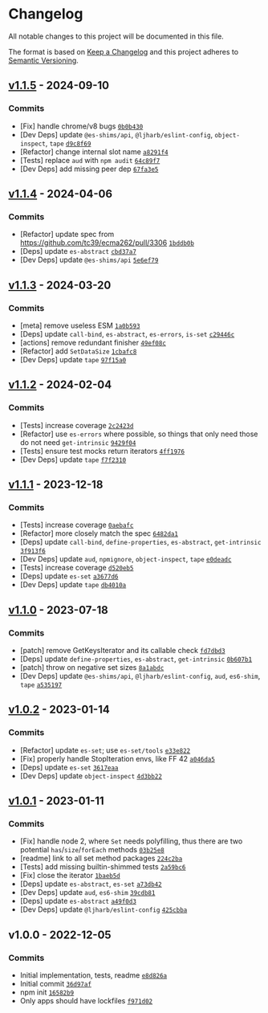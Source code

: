 # Changelog

All notable changes to this project will be documented in this file.

The format is based on [Keep a Changelog](https://keepachangelog.com/en/1.0.0/)
and this project adheres to [Semantic Versioning](https://semver.org/spec/v2.0.0.html).

## [v1.1.5](https://github.com/es-shims/Set.prototype.isDisjointFrom/compare/v1.1.4...v1.1.5) - 2024-09-10

### Commits

- [Fix] handle chrome/v8 bugs [`0b0b430`](https://github.com/es-shims/Set.prototype.isDisjointFrom/commit/0b0b430097d5e0da40eae381e50c4d9ab0b1f407)
- [Dev Deps] update `@es-shims/api`, `@ljharb/eslint-config`, `object-inspect`, `tape` [`d9c8f69`](https://github.com/es-shims/Set.prototype.isDisjointFrom/commit/d9c8f69442f0202a701ec70655a61572d4353ce1)
- [Refactor] change internal slot name [`a8291f4`](https://github.com/es-shims/Set.prototype.isDisjointFrom/commit/a8291f4ddf00bba14700fbf6518d4a8f6f06e284)
- [Tests] replace `aud` with `npm audit` [`64c89f7`](https://github.com/es-shims/Set.prototype.isDisjointFrom/commit/64c89f7890ad729c2f40493d79e8066e13fa43e0)
- [Dev Deps] add missing peer dep [`67fa3e5`](https://github.com/es-shims/Set.prototype.isDisjointFrom/commit/67fa3e53659b2437c35fc76f7beb1ca1c747a3db)

## [v1.1.4](https://github.com/es-shims/Set.prototype.isDisjointFrom/compare/v1.1.3...v1.1.4) - 2024-04-06

### Commits

- [Refactor] update spec from https://github.com/tc39/ecma262/pull/3306 [`1bddb0b`](https://github.com/es-shims/Set.prototype.isDisjointFrom/commit/1bddb0bce679285f3e06c3c4ceb36a01ffded01c)
- [Deps] update `es-abstract` [`cbd37a7`](https://github.com/es-shims/Set.prototype.isDisjointFrom/commit/cbd37a70c9009cd931385ea73d5c8a67b5e1bb4d)
- [Dev Deps] update `@es-shims/api` [`5e6ef79`](https://github.com/es-shims/Set.prototype.isDisjointFrom/commit/5e6ef790ebd6884dc8370681d1042b073de07caf)

## [v1.1.3](https://github.com/es-shims/Set.prototype.isDisjointFrom/compare/v1.1.2...v1.1.3) - 2024-03-20

### Commits

- [meta] remove useless ESM [`1a0b593`](https://github.com/es-shims/Set.prototype.isDisjointFrom/commit/1a0b59309a2327d39334f9ab2444db0d8977be38)
- [Deps] update `call-bind`, `es-abstract`, `es-errors`, `is-set` [`c29446c`](https://github.com/es-shims/Set.prototype.isDisjointFrom/commit/c29446c60345927b8c725aefae83a7329948aec8)
- [actions] remove redundant finisher [`49ef08c`](https://github.com/es-shims/Set.prototype.isDisjointFrom/commit/49ef08c2841ce48fc08773c8b4c5836919079fe4)
- [Refactor] add `SetDataSize` [`1cbafc8`](https://github.com/es-shims/Set.prototype.isDisjointFrom/commit/1cbafc8281df41dd9e937bdcb6f72c94ae02b822)
- [Dev Deps] update `tape` [`97f15a0`](https://github.com/es-shims/Set.prototype.isDisjointFrom/commit/97f15a0a2d068828aaee33fdb633e3dda3b84462)

## [v1.1.2](https://github.com/es-shims/Set.prototype.isDisjointFrom/compare/v1.1.1...v1.1.2) - 2024-02-04

### Commits

- [Tests] increase coverage [`2c2423d`](https://github.com/es-shims/Set.prototype.isDisjointFrom/commit/2c2423d354d61ec8fefac8ae0f1bc41882d582bb)
- [Refactor] use `es-errors` where possible, so things that only need those do not need `get-intrinsic` [`9429f04`](https://github.com/es-shims/Set.prototype.isDisjointFrom/commit/9429f04cb5114414dd8f94fe57f701897da7c4cf)
- [Tests] ensure test mocks return iterators [`4ff1976`](https://github.com/es-shims/Set.prototype.isDisjointFrom/commit/4ff1976caaa40aa269ae64b5e43c1b0c75da9763)
- [Dev Deps] update `tape` [`f7f2310`](https://github.com/es-shims/Set.prototype.isDisjointFrom/commit/f7f2310809891e51a7835bed9c9a50805040f04a)

## [v1.1.1](https://github.com/es-shims/Set.prototype.isDisjointFrom/compare/v1.1.0...v1.1.1) - 2023-12-18

### Commits

- [Tests] increase coverage [`0aebafc`](https://github.com/es-shims/Set.prototype.isDisjointFrom/commit/0aebafcc68460e5d9d92f6b5e9f1e6d80b340af0)
- [Refactor] more closely match the spec [`6482da1`](https://github.com/es-shims/Set.prototype.isDisjointFrom/commit/6482da1b9753036f41400644982c6d7b42552887)
- [Deps] update `call-bind`, `define-properties`, `es-abstract`, `get-intrinsic` [`3f913f6`](https://github.com/es-shims/Set.prototype.isDisjointFrom/commit/3f913f689b0909b02cb82e435f1acb910f4faa6d)
- [Dev Deps] update `aud`, `npmignore`, `object-inspect`, `tape` [`e0deadc`](https://github.com/es-shims/Set.prototype.isDisjointFrom/commit/e0deadc0289c3d68e5b4372d8030baf361b72be0)
- [Tests] increase coverage [`d520eb5`](https://github.com/es-shims/Set.prototype.isDisjointFrom/commit/d520eb54f15d6febb573af29cc4d5792441ef5ee)
- [Deps] update `es-set` [`a3677d6`](https://github.com/es-shims/Set.prototype.isDisjointFrom/commit/a3677d6cda023269e94463500eb1e9e5b58a6cf6)
- [Dev Deps] update `tape` [`db4010a`](https://github.com/es-shims/Set.prototype.isDisjointFrom/commit/db4010a51431f3b941084b414f419c075d5dc549)

## [v1.1.0](https://github.com/es-shims/Set.prototype.isDisjointFrom/compare/v1.0.2...v1.1.0) - 2023-07-18

### Commits

- [patch] remove GetKeysIterator and its callable check [`fd7dbd3`](https://github.com/es-shims/Set.prototype.isDisjointFrom/commit/fd7dbd3dde968596953cd0453e40ff544ed10a97)
- [Deps] update `define-properties`, `es-abstract`, `get-intrinsic` [`0b607b1`](https://github.com/es-shims/Set.prototype.isDisjointFrom/commit/0b607b19e71015825e14baf84b9b0f0e41ab6983)
- [patch] throw on negative set sizes [`8a1abdc`](https://github.com/es-shims/Set.prototype.isDisjointFrom/commit/8a1abdca8777cf4df3a27d12f0f623937c85dde6)
- [Dev Deps] update `@es-shims/api`, `@ljharb/eslint-config`, `aud`, `es6-shim`, `tape` [`a535197`](https://github.com/es-shims/Set.prototype.isDisjointFrom/commit/a535197b7acaff39d0da2158d58c27f549bc0d15)

## [v1.0.2](https://github.com/es-shims/Set.prototype.isDisjointFrom/compare/v1.0.1...v1.0.2) - 2023-01-14

### Commits

- [Refactor] update `es-set`; use `es-set/tools` [`e33e822`](https://github.com/es-shims/Set.prototype.isDisjointFrom/commit/e33e82223f5e1dddc36f22b5ad2b85232fe6f2d3)
- [Fix] properly handle StopIteration envs, like FF 42 [`a046da5`](https://github.com/es-shims/Set.prototype.isDisjointFrom/commit/a046da59547e2a69787da6cdbf28b5429d7b4a35)
- [Deps] update `es-set` [`3617eaa`](https://github.com/es-shims/Set.prototype.isDisjointFrom/commit/3617eaa710661c8e39fe9bc87a5a8ba81669b7fe)
- [Dev Deps] update `object-inspect` [`4d3bb22`](https://github.com/es-shims/Set.prototype.isDisjointFrom/commit/4d3bb22a6ff85d6384a3aa61944778b212ef2351)

## [v1.0.1](https://github.com/es-shims/Set.prototype.isDisjointFrom/compare/v1.0.0...v1.0.1) - 2023-01-11

### Commits

- [Fix] handle node 2, where `Set` needs polyfilling, thus there are two potential `has`/`size`/`forEach` methods [`03b25e8`](https://github.com/es-shims/Set.prototype.isDisjointFrom/commit/03b25e8455b57e5e833f325b3bd7b571b639abcb)
- [readme] link to all set method packages [`224c2ba`](https://github.com/es-shims/Set.prototype.isDisjointFrom/commit/224c2baf9596454bfaeb85aba27251a31fa72eff)
- [Tests] add missing builtin-shimmed tests [`2a59bc6`](https://github.com/es-shims/Set.prototype.isDisjointFrom/commit/2a59bc66ba4147eaeb4e781d3fbb18336f0ff03a)
- [Fix] close the iterator [`1baeb5d`](https://github.com/es-shims/Set.prototype.isDisjointFrom/commit/1baeb5d9b830dcf39749716f367339c7bf8ec063)
- [Deps] update `es-abstract`, `es-set` [`a73db42`](https://github.com/es-shims/Set.prototype.isDisjointFrom/commit/a73db42fd7fd384dbf21cc9e1e430dfb32877da2)
- [Dev Deps] update `aud`, `es6-shim` [`39cdb81`](https://github.com/es-shims/Set.prototype.isDisjointFrom/commit/39cdb816739f64bca51678d16905f2af201ddd35)
- [Deps] update `es-abstract` [`a49f0d3`](https://github.com/es-shims/Set.prototype.isDisjointFrom/commit/a49f0d3e0e9e85aa409c62fff3eaa1e26b2425bf)
- [Dev Deps] update `@ljharb/eslint-config` [`425cbba`](https://github.com/es-shims/Set.prototype.isDisjointFrom/commit/425cbbabb5450fb56171021abc7967a58457aa6e)

## v1.0.0 - 2022-12-05

### Commits

- Initial implementation, tests, readme [`e8d826a`](https://github.com/es-shims/Set.prototype.isDisjointFrom/commit/e8d826aab3eb10d7766eb2f079c5b463128d7398)
- Initial commit [`36d97af`](https://github.com/es-shims/Set.prototype.isDisjointFrom/commit/36d97af7182aec759f90e9687d8059e7f3f3f208)
- npm init [`16582b9`](https://github.com/es-shims/Set.prototype.isDisjointFrom/commit/16582b96b4e19d8c5f4e7d758a87280d3809d55a)
- Only apps should have lockfiles [`f971d02`](https://github.com/es-shims/Set.prototype.isDisjointFrom/commit/f971d02e376613b661d0be8e4e664c8a88803cf3)
